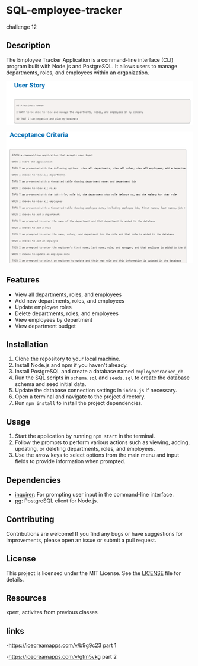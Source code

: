 # SQL-employee-tracker
challenge 12

## Description
The Employee Tracker Application is a command-line interface (CLI) program built with Node.js and PostgreSQL. It allows users to manage departments, roles, and employees within an organization.

![alt text](image.png)

![alt text](image-1.png)

## Features
- View all departments, roles, and employees
- Add new departments, roles, and employees
- Update employee roles
- Delete departments, roles, and employees
- View employees by department
- View department budget

## Installation
1. Clone the repository to your local machine.
2. Install Node.js and npm if you haven't already.
3. Install PostgreSQL and create a database named `employeetracker_db`.
4. Run the SQL scripts in `schema.sql` and `seeds.sql` to create the database schema and seed initial data.
5. Update the database connection settings in `index.js` if necessary.
6. Open a terminal and navigate to the project directory.
7. Run `npm install` to install the project dependencies.

## Usage
1. Start the application by running `npm start` in the terminal.
2. Follow the prompts to perform various actions such as viewing, adding, updating, or deleting departments, roles, and employees.
3. Use the arrow keys to select options from the main menu and input fields to provide information when prompted.

## Dependencies
- [inquirer](https://www.npmjs.com/package/inquirer): For prompting user input in the command-line interface.
- [pg](https://www.npmjs.com/package/pg): PostgreSQL client for Node.js.

## Contributing
Contributions are welcome! If you find any bugs or have suggestions for improvements, please open an issue or submit a pull request.

## License
This project is licensed under the MIT License. See the [LICENSE](LICENSE) file for details.

## Resources
xpert, activites from previous classes

## links
-https://icecreamapps.com/v/b9g9c23 part 1


-https://icecreamapps.com/v/gtm5vkg part 2